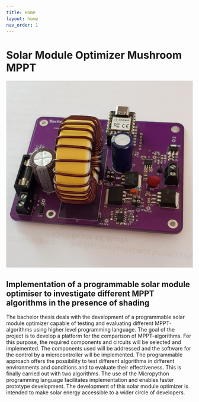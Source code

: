 ```yaml
---
title: Home
layout: home
nav_order: 1
---
```


# Solar Module Optimizer Mushroom MPPT

![Hardware](assets/image/hardware2.png)

## Implementation of a programmable solar module optimiser to investigate different MPPT algorithms in the presence of shading

The bachelor thesis deals with the development of a programmable solar
module optimizer capable of testing and evaluating different
MPPT-algorithms
using higher level programming language. The goal of the project is to
develop a platform for the comparison of MPPT-algorithms. For this purpose, the
required components and circuits will be selected and implemented. The
components used will be addressed and the software for the control by a
microcontroller will be implemented. The programmable approach offers
the possibility to test different algorithms in different environments
and conditions and to evaluate their effectiveness. This is finally
carried out with two algorithms. The use of the Micropython programming
language facilitates implementation and enables faster prototype
development. The development of this solar module optimizer is intended
to make solar energy accessible to a wider circle of developers.
